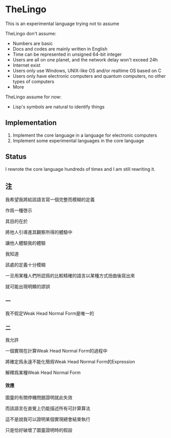 # TheLingo

This is an experimental language trying not to assume

TheLingo don't assume:

+ Numbers are basic
+ Docs and codes are mainly written in English
+ Time can be represented in unsigned 64-bit integer
+ Users are all on one planet, and the network delay won't exceed 24h
+ Internet exist
+ Users only use Windows, UNIX-like OS and/or realtime OS based on C
+ Users only have electronic computers and quantum computers, no other types of computers
+ More

TheLingo assume for now:

+ Lisp's symbols are natural to identify things

## Implementation

1. Implement the core language in a language for electronic computers
1. Implement some experimental languages in the core language

## Status

I rewrote the core language hundreds of times and I am still rewriting it.

## 注

我希望我將給該語言寫一個完整而模糊的定義

作爲一種啓示

其目的在於

將他人引導進其觀察所得的體驗中

讓他人體驗我的體驗

我知道

該處的定義十分模糊

一旦用某種人們所認爲的比較精確的語言以某種方式扭曲後寫出來

就可能出現明顯的謬誤

### 一

我不假定Weak Head Normal Form是唯一的

### 二

我允許

一個實現在計算Weak Head Normal Form的過程中

將確定爲永遠不能化簡爲Weak Head Normal Form的Expression

解釋爲某種Weak Head Normal Form

#### 效應

圖靈的有關停機問題證明就此失效

而該語言在直覺上仍能描述所有可計算算法

這不是說我可以證明某個實現總會結束執行

只是恰好破壞了圖靈證明時的假設

